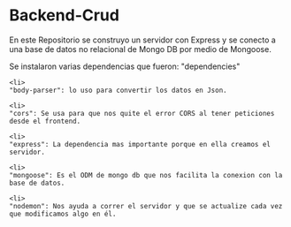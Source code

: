 # Backend-Crud

En este Repositorio se construyo un servidor con Express y se conecto a una base de datos no relacional de Mongo DB por medio de Mongoose.

Se instalaron varias dependencias que fueron:
  "dependencies" 
  
    <li>
    "body-parser": lo uso para convertir los datos en Json.
    
    <li>
    "cors": Se usa para que nos quite el error CORS al tener peticiones desde el frontend.
    
    <li>
    "express": La dependencia mas importante porque en ella creamos el servidor.
    
    <li>
    "mongoose": Es el ODM de mongo db que nos facilita la conexion con la base de datos.
    
    <li>
    "nodemon": Nos ayuda a correr el servidor y que se actualize cada vez que modificamos algo en él.
    
   <ul/>

